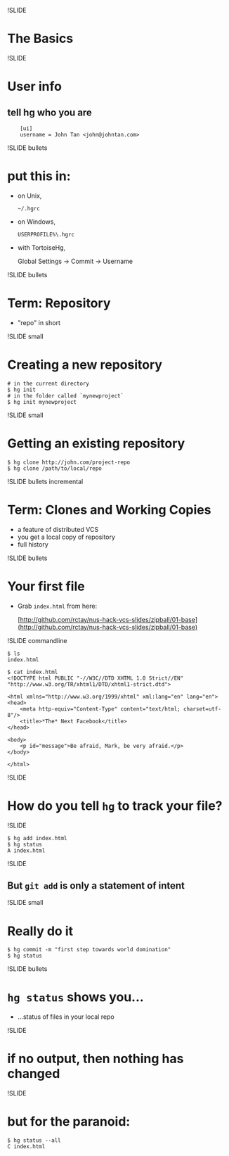!SLIDE

# The Basics #

!SLIDE

# User info #

## tell hg who you are ##

		[ui]
		username = John Tan <john@johntan.com>

!SLIDE bullets

# put this in:
- on Unix,

  `~/.hgrc`

- on Windows,

  `USERPROFILE%\.hgrc`

- with TortoiseHg,

  Global Settings -> Commit -> Username

!SLIDE bullets

# Term: Repository #

* "repo" in short

!SLIDE small
# Creating a new repository #

	# in the current directory
	$ hg init
	# in the folder called `mynewproject`
	$ hg init mynewproject

!SLIDE small

# Getting an existing repository #

	$ hg clone http://john.com/project-repo
	$ hg clone /path/to/local/repo

!SLIDE bullets incremental

# Term: Clones and Working Copies #
* a feature of distributed VCS
* you get a local copy of repository
* full history

!SLIDE bullets

# Your first file

- Grab `index.html` from here:

  [http://github.com/rctay/nus-hack-vcs-slides/zipball/01-base](http://github.com/rctay/nus-hack-vcs-slides/zipball/01-base)

!SLIDE commandline

	$ ls
	index.html

	$ cat index.html
	<!DOCTYPE html PUBLIC "-//W3C//DTD XHTML 1.0 Strict//EN"
	"http://www.w3.org/TR/xhtml1/DTD/xhtml1-strict.dtd">

	<html xmlns="http://www.w3.org/1999/xhtml" xml:lang="en" lang="en">
	<head>
		<meta http-equiv="Content-Type" content="text/html; charset=utf-8"/>
		<title>*The* Next Facebook</title>
	</head>

	<body>
		<p id="message">Be afraid, Mark, be very afraid.</p>
	</body>

	</html>

!SLIDE

# How do you tell `hg` to track your file?

!SLIDE

	$ hg add index.html
	$ hg status
	A index.html

!SLIDE

## But `git add` is only a statement of intent

!SLIDE small

# Really do it

	$ hg commit -m "first step towards world domination"
	$ hg status

!SLIDE bullets

# `hg status` shows you...
- ...status of files in your local repo

!SLIDE

# if no output, then nothing has changed

!SLIDE

# but for the paranoid:

	$ hg status --all
	C index.html
